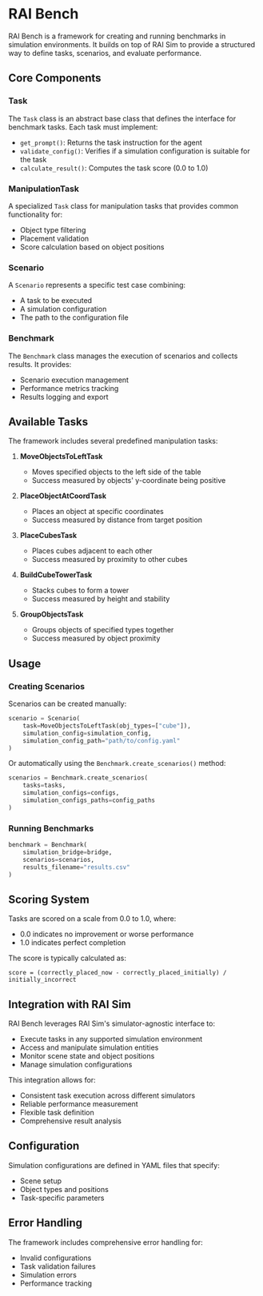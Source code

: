 # RAI Bench

RAI Bench is a framework for creating and running benchmarks in simulation environments. It builds on top of RAI Sim to provide a structured way to define tasks, scenarios, and evaluate performance.

## Core Components

### Task

The `Task` class is an abstract base class that defines the interface for benchmark tasks. Each task must implement:

-   `get_prompt()`: Returns the task instruction for the agent
-   `validate_config()`: Verifies if a simulation configuration is suitable for the task
-   `calculate_result()`: Computes the task score (0.0 to 1.0)

### ManipulationTask

A specialized `Task` class for manipulation tasks that provides common functionality for:

-   Object type filtering
-   Placement validation
-   Score calculation based on object positions

### Scenario

A `Scenario` represents a specific test case combining:

-   A task to be executed
-   A simulation configuration
-   The path to the configuration file

### Benchmark

The `Benchmark` class manages the execution of scenarios and collects results. It provides:

-   Scenario execution management
-   Performance metrics tracking
-   Results logging and export

## Available Tasks

The framework includes several predefined manipulation tasks:

1. **MoveObjectsToLeftTask**

    - Moves specified objects to the left side of the table
    - Success measured by objects' y-coordinate being positive

2. **PlaceObjectAtCoordTask**

    - Places an object at specific coordinates
    - Success measured by distance from target position

3. **PlaceCubesTask**

    - Places cubes adjacent to each other
    - Success measured by proximity to other cubes

4. **BuildCubeTowerTask**

    - Stacks cubes to form a tower
    - Success measured by height and stability

5. **GroupObjectsTask**

    - Groups objects of specified types together
    - Success measured by object proximity

## Usage

### Creating Scenarios

Scenarios can be created manually:

```python
scenario = Scenario(
    task=MoveObjectsToLeftTask(obj_types=["cube"]),
    simulation_config=simulation_config,
    simulation_config_path="path/to/config.yaml"
)
```

Or automatically using the `Benchmark.create_scenarios()` method:

```python
scenarios = Benchmark.create_scenarios(
    tasks=tasks,
    simulation_configs=configs,
    simulation_configs_paths=config_paths
)
```

### Running Benchmarks

```python
benchmark = Benchmark(
    simulation_bridge=bridge,
    scenarios=scenarios,
    results_filename="results.csv"
)
```

## Scoring System

Tasks are scored on a scale from 0.0 to 1.0, where:

-   0.0 indicates no improvement or worse performance
-   1.0 indicates perfect completion

The score is typically calculated as:

```
score = (correctly_placed_now - correctly_placed_initially) / initially_incorrect
```

## Integration with RAI Sim

RAI Bench leverages RAI Sim's simulator-agnostic interface to:

-   Execute tasks in any supported simulation environment
-   Access and manipulate simulation entities
-   Monitor scene state and object positions
-   Manage simulation configurations

This integration allows for:

-   Consistent task execution across different simulators
-   Reliable performance measurement
-   Flexible task definition
-   Comprehensive result analysis

## Configuration

Simulation configurations are defined in YAML files that specify:

-   Scene setup
-   Object types and positions
-   Task-specific parameters

## Error Handling

The framework includes comprehensive error handling for:

-   Invalid configurations
-   Task validation failures
-   Simulation errors
-   Performance tracking
